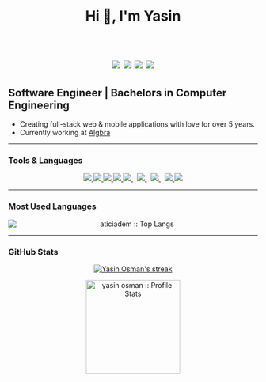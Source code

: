 <h1 align="center">Hi 👋, I'm Yasin <br /><br /> 
 

[![](https://img.shields.io/badge/twitter-%231DA1F2.svg?&style=for-the-badge&logo=twitter&logoColor=white)](https://twitter.com/yasinosman_)
[![](https://img.shields.io/badge/youtube-%23E4405F.svg?&style=for-the-badge&logo=youtube&logoColor=white)](https://www.youtube.com/channel/UC-l14n2s7E13ScCWdTjvQCA)
[![](https://img.shields.io/badge/linkedin-%230077B5.svg?&style=for-the-badge&logo=linkedin&logoColor=white)](https://www.linkedin.com/in/yasinosman/)
[![](https://img.shields.io/badge/gmail-%23E4405F.svg?&style=for-the-badge&logo=gmail&logoColor=white)](mailto:yasinosman10@gmail.com)
</h1>


## Software Engineer | Bachelors in Computer Engineering

-   Creating full-stack web & mobile applications with love for over 5 years.
-   Currently working at  [Algbra](https://www.algbra.com)
---

### Tools & Languages

<p align="center"> 
    <a href="https://reactjs.org/" target="_blank"> <img src="https://img.icons8.com/color/48/000000/react-native.png"/> </a>
    <a href="https://www.typescriptlang.org" target="_blank"> <img src="https://img.icons8.com/color/48/000000/typescript.png"/> </a> 
    <a href="https://developer.mozilla.org/en-US/docs/Web/JavaScript" target="_blank"> <img src="https://img.icons8.com/color/48/000000/javascript.png"/> </a> 
 <a href="https://www.typescriptlang.org" target="_blank"> <img src="https://img.icons8.com/color/48/000000/nestjs.png"/> </a> 
    <a style="padding-right:8px;" href="https://nodejs.org" target="_blank"> <img src="https://img.icons8.com/color/48/000000/nodejs.png"/> </a> 
    <a style="padding-right:8px;" href="https://www.postgresql.org/" target="_blank"> <img src="https://img.icons8.com/color/48/000000/postgreesql.png"/> </a>
    <a style="padding-right:8px;" href="https://www.postgresql.org/" target="_blank"> <img src="https://img.icons8.com/color/48/000000/mongodb.png"/> </a>
    <a href="https://git-scm.com/" target="_blank"> <img src="https://img.icons8.com/color/48/000000/git.png"/> </a>
    <a href="https://www.docker.com" target="_blank"> <img src="https://img.icons8.com/color/48/000000/docker.png"/> </a>
</p>

---

### Most Used Languages

<p align="center">
<img  src="https://github-readme-stats.vercel.app/api/top-langs/?username=yasinosman&langs_count=10" alt="aticiadem :: Top Langs" style="display:block;" />
</p>

---

### GitHub Stats

<p align="center">
    <a href="https://github.com/yasinosman/github-readme-streak-stats">
        <img title="🔥 Get streak stats for your profile at git.io/streak-stats" alt="Yasin Osman's streak" src="https://github-readme-streak-stats.herokuapp.com/?user=yasinosman&theme=black-ice&hide_border=true&stroke=0000&background=060A0CD0"/>
    </a>
</p>

<p align="center">
<img  src="https://github-readme-stats.vercel.app/api?username=yasinosman&show_icons=true" alt="yasin osman :: Profile Stats" style="height:190px; display:block;" />
</p>


